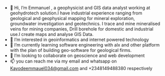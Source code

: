 - 👋 Hi, I’m Emmanuel , a geophysicist and GIS data analyst working at geohydrotech solution.I have industrial experience ranging from geological and geophysical mapping for mineral exploration, groundwater investigation and geotechnics. I trace and mine mineralised veins for mining companies, Drill borehole for domestic and industrial use.I create maps and analyse GIS Data. 
- 👀 I’m interested in geoinformatics and internet powered technology
- 🌱 I’m currently learning software engineering with alx and other platform with the plan of building geo-software for geological firms. 
- 💞️ I’m looking to collaborate on geoscience and web development 
- 📫 you can reach me via my email and whatsapp on Kayodeemmauel034@gmail.com and +2348149488380 respectively

<!---
BerylAtGHT/BerylAtGHT is a ✨ special ✨ repository because its `README.md` (this file) appears on your GitHub profile.
You can click the Preview link to take a look at your changes.
--->

